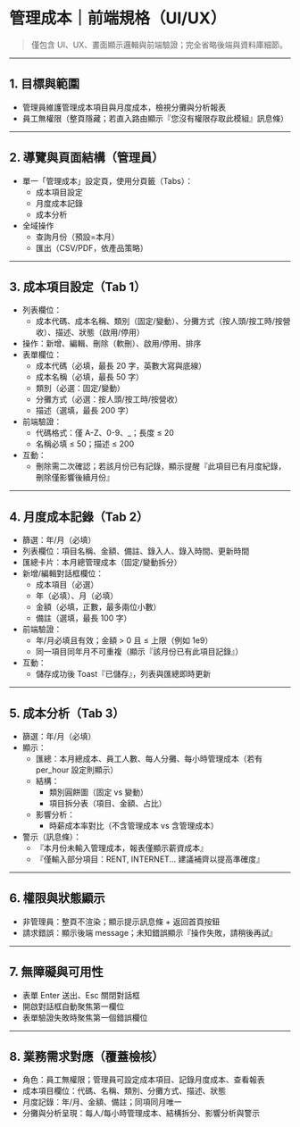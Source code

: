 # 管理成本｜前端規格（UI/UX）

> 僅包含 UI、UX、畫面顯示邏輯與前端驗證；完全省略後端與資料庫細節。

---

## 1. 目標與範圍
- 管理員維護管理成本項目與月度成本，檢視分攤與分析報表
- 員工無權限（整頁隱藏；若直入路由顯示『您沒有權限存取此模組』訊息條）

---

## 2. 導覽與頁面結構（管理員）
- 單一「管理成本」設定頁，使用分頁籤（Tabs）：
  - 成本項目設定
  - 月度成本記錄
  - 成本分析
- 全域操作
  - 查詢月份（預設=本月）
  - 匯出（CSV/PDF，依產品策略）

---

## 3. 成本項目設定（Tab 1）
- 列表欄位：
  - 成本代碼、成本名稱、類別（固定/變動）、分攤方式（按人頭/按工時/按營收）、描述、狀態（啟用/停用）
- 操作：新增、編輯、刪除（軟刪）、啟用/停用、排序
- 表單欄位：
  - 成本代碼（必填，最長 20 字，英數大寫與底線）
  - 成本名稱（必填，最長 50 字）
  - 類別（必選：固定/變動）
  - 分攤方式（必選：按人頭/按工時/按營收）
  - 描述（選填，最長 200 字）
- 前端驗證：
  - 代碼格式：僅 A-Z、0-9、_；長度 ≤ 20
  - 名稱必填 ≤ 50；描述 ≤ 200
- 互動：
  - 刪除需二次確認；若該月份已有記錄，顯示提醒『此項目已有月度紀錄，刪除僅影響後續月份』

---

## 4. 月度成本記錄（Tab 2）
- 篩選：年/月（必填）
- 列表欄位：項目名稱、金額、備註、錄入人、錄入時間、更新時間
- 匯總卡片：本月總管理成本（固定/變動拆分）
- 新增/編輯對話框欄位：
  - 成本項目（必選）
  - 年（必填）、月（必填）
  - 金額（必填，正數，最多兩位小數）
  - 備註（選填，最長 100 字）
- 前端驗證：
  - 年/月必填且有效；金額 > 0 且 ≤ 上限（例如 1e9）
  - 同一項目同年月不可重複（顯示『該月份已有此項目記錄』）
- 互動：
  - 儲存成功後 Toast『已儲存』，列表與匯總即時更新

---

## 5. 成本分析（Tab 3）
- 篩選：年/月（必填）
- 顯示：
  - 匯總：本月總成本、員工人數、每人分攤、每小時管理成本（若有 per_hour 設定則顯示）
  - 結構：
    - 類別圓餅圖（固定 vs 變動）
    - 項目拆分表（項目、金額、占比）
  - 影響分析：
    - 時薪成本率對比（不含管理成本 vs 含管理成本）
- 警示（訊息條）：
  - 『本月份未輸入管理成本，報表僅顯示薪資成本』
  - 『僅輸入部分項目：RENT, INTERNET... 建議補齊以提高準確度』

---

## 6. 權限與狀態顯示
- 非管理員：整頁不渲染；顯示提示訊息條 + 返回首頁按鈕
- 請求錯誤：顯示後端 message；未知錯誤顯示『操作失敗，請稍後再試』

---

## 7. 無障礙與可用性
- 表單 Enter 送出、Esc 關閉對話框
- 開啟對話框自動聚焦第一欄位
- 表單驗證失敗時聚焦第一個錯誤欄位

---

## 8. 業務需求對應（覆蓋檢核）
- 角色：員工無權限；管理員可設定成本項目、記錄月度成本、查看報表
- 成本項目欄位：代碼、名稱、類別、分攤方式、描述、狀態
- 月度記錄：年/月、金額、備註；同項同月唯一
- 分攤與分析呈現：每人/每小時管理成本、結構拆分、影響分析與警示


